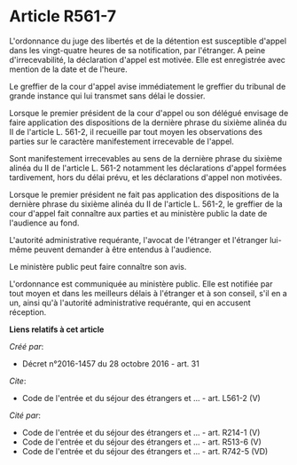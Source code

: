 # Article R561-7

L'ordonnance du juge des libertés et de la détention est susceptible d'appel dans les vingt-quatre heures de sa notification,
par l'étranger. A peine d'irrecevabilité, la déclaration d'appel est motivée. Elle est enregistrée avec mention de la date et
de l'heure. 

Le greffier de la cour d'appel avise immédiatement le greffier du tribunal de grande instance qui lui transmet sans délai le
dossier. 

Lorsque le premier président de la cour d'appel ou son délégué envisage de faire application des dispositions de la dernière
phrase du sixième alinéa du II de l'article L. 561-2, il recueille par tout moyen les observations des parties sur le
caractère manifestement irrecevable de l'appel. 

Sont manifestement irrecevables au sens de la dernière phrase du sixième alinéa du II de l'article L. 561-2 notamment les
déclarations d'appel formées tardivement, hors du délai prévu, et les déclarations d'appel non motivées. 

Lorsque le premier président ne fait pas application des dispositions de la dernière phrase du sixième alinéa du II de
l'article L. 561-2, le greffier de la cour d'appel fait connaître aux parties et au ministère public la date de l'audience au
fond. 

L'autorité administrative requérante, l'avocat de l'étranger et l'étranger lui-même peuvent demander à être entendus à
l'audience. 

Le ministère public peut faire connaître son avis. 

L'ordonnance est communiquée au ministère public. Elle est notifiée par tout moyen et dans les meilleurs délais à l'étranger
et à son conseil, s'il en a un, ainsi qu'à l'autorité administrative requérante, qui en accusent réception.

**Liens relatifs à cet article**

_Créé par_:

  - Décret n°2016-1457 du 28 octobre 2016 - art. 31

_Cite_:

  - Code de l'entrée et du séjour des étrangers et ... - art. L561-2 (V)

_Cité par_:

  - Code de l'entrée et du séjour des étrangers et ... - art. R214-1 (V)
  - Code de l'entrée et du séjour des étrangers et ... - art. R513-6 (V)
  - Code de l'entrée et du séjour des étrangers et ... - art. R742-5 (VD)

